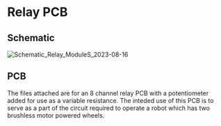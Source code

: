 # Relay PCB

## Schematic 
![Schematic_Relay_ModuleS_2023-08-16](https://github.com/Alshaiban1/Relay_PCB/assets/139134530/3a12ae8b-a6b8-48fe-99ca-185a384901ed)

## PCB

The files attached are for an 8 channel relay PCB with a potentiometer added for use as a variable resistance.
The inteded use of this PCB is to serve as a part of the circuit required to operate a robot which has two brushless motor powered wheels.
